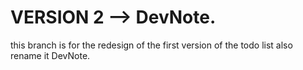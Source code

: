 # VERSION 2 --> DevNote.

this branch is for the redesign of the first version of the todo list
also rename it DevNote.